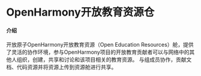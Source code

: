# OpenHarmony开放教育资源仓

#### 介绍
开放原子OpenHarmony开放教育资源（Open Education Resources）舱，提供了灵活的协作环境，参与OpenHarmony项目的开放教育贡献者可以与网络中的其他人组织，创建，共享和讨论和该项目相关的教育资源。 与组成员协作，贡献文档、代码资源并将资源上传到资源舱进行共享。

